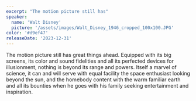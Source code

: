 ```yaml
---
excerpt: "The motion picture still has"
speaker:
  name: 'Walt Disney'
  picture: '/assets/images/Walt_Disney_1946_cropped_100x100.JPG'
color: '#d9ef47'
releaseDate: '2023-12-31'
---
```

The motion picture still has great things ahead. Equipped with its big screens, its color and sound fidelities and all its perfected devices for illusionment, nothing is beyond its range and powers. Itself a marvel of science, it can and will serve with equal facility the space enthusiast looking beyond the sun, and the homebody content with the warm familiar earth and all its bounties when he goes with his family seeking entertainment and inspiration.
